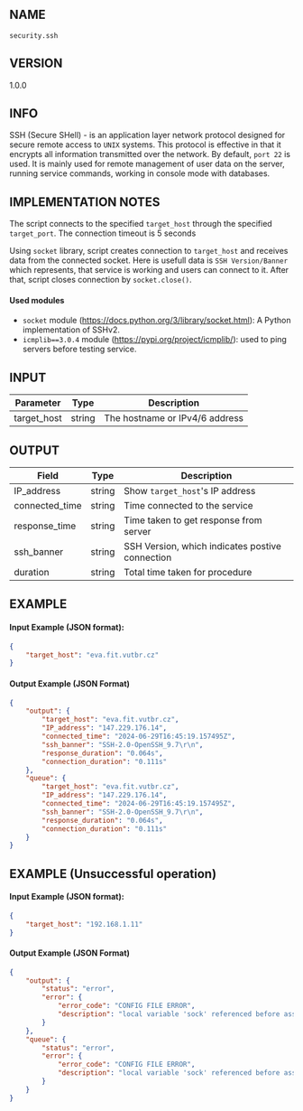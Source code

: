 ## NAME

`security.ssh`

## VERSION

1.0.0

## INFO

SSH (Secure SHell) - is an application layer network protocol designed for secure remote access to `UNIX` systems. This protocol is effective in that it encrypts all information transmitted over the network. By default, `port 22` is used. It is mainly used for remote management of user data on the server, running service commands, working in console mode with databases.


## IMPLEMENTATION NOTES
The script connects to the specified `target_host` through the specified `target_port`. The connection timeout is 5 seconds

Using `socket` library, script creates connection to `target_host` and receives data from the connected socket. Here is usefull data is `SSH Version/Banner` which represents, that service is working and users can connect to it. After that, script closes connection by `socket.close()`.

#### Used modules

- `socket` module (https://docs.python.org/3/library/socket.html): A Python implementation of SSHv2.
- `icmplib==3.0.4` module (https://pypi.org/project/icmplib/): used to ping servers before testing service.

## INPUT

| Parameter       | Type    | Description                                   |
|-----------------|---------|-----------------------------------------------|
| target_host     | string  | The hostname or IPv4/6 address|

## OUTPUT

| Field            | Type    | Description                                |
|------------------|---------|--------------------------------------------|
| IP_address           | string | Show `target_host`'s IP address |
| connected_time           | string |  Time connected to the service  |
| response_time           | string |  Time taken to get response from server  |
| ssh_banner           | string |  SSH Version, which indicates postive connection  |
| duration           | string |  Total time taken for procedure  |





## EXAMPLE
#### Input Example (JSON format):
```json
{
    "target_host": "eva.fit.vutbr.cz"
}
```
#### Output Example (JSON Format)
```json
{
    "output": {
        "target_host": "eva.fit.vutbr.cz",
        "IP_address": "147.229.176.14",
        "connected_time": "2024-06-29T16:45:19.157495Z",
        "ssh_banner": "SSH-2.0-OpenSSH_9.7\r\n",
        "response_duration": "0.064s",
        "connection_duration": "0.111s"
    },
    "queue": {
        "target_host": "eva.fit.vutbr.cz",
        "IP_address": "147.229.176.14",
        "connected_time": "2024-06-29T16:45:19.157495Z",
        "ssh_banner": "SSH-2.0-OpenSSH_9.7\r\n",
        "response_duration": "0.064s",
        "connection_duration": "0.111s"
    }
}
```


## EXAMPLE (Unsuccessful  operation)
#### Input Example (JSON format):
```json
{
    "target_host": "192.168.1.11"
}
```

#### Output Example (JSON Format)
```json
{
    "output": {
        "status": "error",
        "error": {
            "error_code": "CONFIG FILE ERROR",
            "description": "local variable 'sock' referenced before assignment"
        }
    },
    "queue": {
        "status": "error",
        "error": {
            "error_code": "CONFIG FILE ERROR",
            "description": "local variable 'sock' referenced before assignment"
        }
    }
}
```